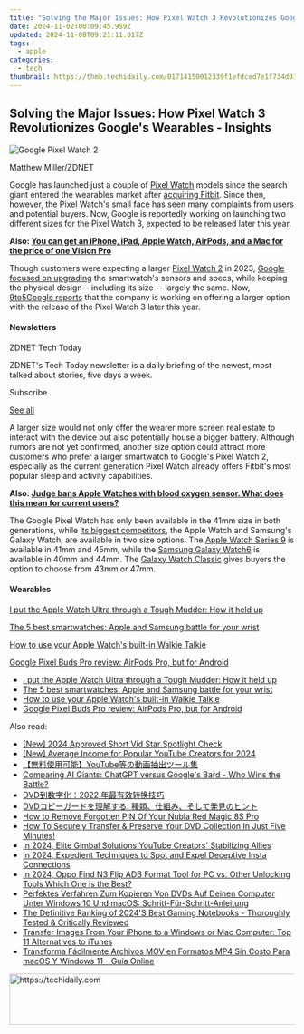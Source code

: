 ```yaml
---
title: "Solving the Major Issues: How Pixel Watch 3 Revolutionizes Google's Wearables - Insights From ZDNet"
date: 2024-11-02T00:09:45.959Z
updated: 2024-11-08T09:21:11.017Z
tags:
  - apple
categories:
  - tech
thumbnail: https://thmb.techidaily.com/01714150012339f1efdced7e1f734d013877746c193a3029a59cdde359ecf8d8.jpg
---
```


## Solving the Major Issues: How Pixel Watch 3 Revolutionizes Google's Wearables - Insights

![Google Pixel Watch 2](https://www.zdnet.com/a/img/resize/e44f8f30c709ecb449a78294328bf5f01bf1d292/2023/10/10/4b9521ed-9c04-4c62-a92e-b03ee1503dc8/google-pixel-watch-2.jpg?auto=webp&width=1280)

Matthew Miller/ZDNET

Google has launched just a couple of [Pixel Watch](https://shop-links.co/link/?url=https%3A%2F%2Fwww.bestbuy.com%2Fsite%2Fgoogle-pixel-watch-2-matte-black-smartwatch-with-obsidian-active-band-wi-fi-matte-black%2F6559637.p%3FskuId%3D6559637&publisher_slug=itechdaily19598&exclusive=1) models since the search giant entered the wearables market after [acquiring Fitbit](https://www.zdnet.com/article/googles-2-1-billion-purchase-of-fitbit-is-complete/). Since then, however, the Pixel Watch's small face has seen many complaints from users and potential buyers. Now, Google is reportedly working on launching two different sizes for the Pixel Watch 3, expected to be released later this year. 

**Also: [You can get an iPhone, iPad, Apple Watch, AirPods, and a Mac for the price of one Vision Pro](https://www.zdnet.com/article/you-can-get-an-iphone-ipad-apple-watch-airpods-and-a-mac-for-the-price-of-one-vision-pro/)**

Though customers were expecting a larger [Pixel Watch 2](https://www.zdnet.com/article/google-pixel-watch-2-review/) in 2023, [Google focused on upgrading](https://www.zdnet.com/article/google-pixel-watch-2-vs-pixel-watch/) the smartwatch's sensors and specs, while keeping the physical design-- including its size -- largely the same. Now, [9to5Google reports](https://9to5google.com/2024/01/19/source-pixel-watch-3/) that the company is working on offering a larger option with the release of the Pixel Watch 3 later this year. 

#### Newsletters

ZDNET Tech Today

ZDNET's Tech Today newsletter is a daily briefing of the newest, most talked about stories, five days a week.

 Subscribe

[See all](https://www.zdnet.com/newsletters/)

A larger size would not only offer the wearer more screen real estate to interact with the device but also potentially house a bigger battery. Although rumors are not yet confirmed, another size option could attract more customers who prefer a larger smartwatch to Google's Pixel Watch 2, especially as the current generation Pixel Watch already offers Fitbit's most popular sleep and activity capabilities.

**Also: [Judge bans Apple Watches with blood oxygen sensor. What does this mean for current users?](https://www.zdnet.com/article/apple-removes-blood-oxygen-sensor-from-new-watches-what-does-this-mean-for-current-users/)**

The Google Pixel Watch has only been available in the 41mm size in both generations, while [its biggest competitors](https://www.zdnet.com/article/google-pixel-watch-2-vs-apple-watch-series-9/), the Apple Watch and Samsung's Galaxy Watch, are available in two size options. The [Apple Watch Series 9](https://apple.sjv.io/c/159047/435031/7613?&sharedid=zdnet&partnerpropertyid=1980086&u=https%3A%2F%2Fwww.apple.com%2Fshop%2Fbuy-watch%2Fapple-watch&subId1=zd-%5F%5FCOM%5FCLICK%5FID%5F%5F-dtp) is available in 41mm and 45mm, while the [Samsung Galaxy Watch6](https://shop-links.co/link/?url=https%3A%2F%2Fwww.samsung.com%2Fus%2Fwatches%2Fgalaxy-watch6%2Fbuy%2F%3FmodelCode%3DSM-R930NZEDXAA&publisher_slug=itechdaily19598&exclusive=1) is available in 40mm and 44mm. The [Galaxy Watch Classic](https://shop-links.co/link/?url=https%3A%2F%2Fwww.samsung.com%2Fus%2Fwatches%2Fgalaxy-watch6%2Fbuy%2F%3FmodelCode%3DSM-R930NZEDXAA&publisher_slug=itechdaily19598&exclusive=1) gives buyers the option to choose from 43mm or 47mm. 

#### Wearables

[I put the Apple Watch Ultra through a Tough Mudder: How it held up](https://www.zdnet.com/article/apple-watch-ultra-review/ "I put the Apple Watch Ultra through a Tough Mudder: How it held up")

[The 5 best smartwatches: Apple and Samsung battle for your wrist](https://www.zdnet.com/article/best-smartwatch/ "The 5 best smartwatches: Apple and Samsung battle for your wrist")

[How to use your Apple Watch's built-in Walkie Talkie](https://www.zdnet.com/article/how-to-use-your-apple-watchs-built-in-walkie-talkie/ "How to use your Apple Watch's built-in Walkie Talkie")

[Google Pixel Buds Pro review: AirPods Pro, but for Android](https://www.zdnet.com/article/google-pixel-buds-pro-review/ "Google Pixel Buds Pro review: AirPods Pro, but for Android")

* [I put the Apple Watch Ultra through a Tough Mudder: How it held up](https://www.zdnet.com/article/apple-watch-ultra-review/ "I put the Apple Watch Ultra through a Tough Mudder: How it held up")
* [The 5 best smartwatches: Apple and Samsung battle for your wrist](https://www.zdnet.com/article/best-smartwatch/ "The 5 best smartwatches: Apple and Samsung battle for your wrist")
* [How to use your Apple Watch's built-in Walkie Talkie](https://www.zdnet.com/article/how-to-use-your-apple-watchs-built-in-walkie-talkie/ "How to use your Apple Watch's built-in Walkie Talkie")
* [Google Pixel Buds Pro review: AirPods Pro, but for Android](https://www.zdnet.com/article/google-pixel-buds-pro-review/ "Google Pixel Buds Pro review: AirPods Pro, but for Android")

<ins class="adsbygoogle"
     style="display:block"
     data-ad-format="autorelaxed"
     data-ad-client="ca-pub-7571918770474297"
     data-ad-slot="1223367746"></ins>

<ins class="adsbygoogle"
     style="display:block"
     data-ad-client="ca-pub-7571918770474297"
     data-ad-slot="8358498916"
     data-ad-format="auto"
     data-full-width-responsive="true"></ins>

<span class="atpl-alsoreadstyle">Also read:</span>
<div><ul>
<li><a href="https://vimeo-videos.techidaily.com/new-2024-approved-short-vid-star-spotlight-check/"><u>[New] 2024 Approved Short Vid Star Spotlight Check</u></a></li>
<li><a href="https://facebook-record-videos.techidaily.com/new-average-income-for-popular-youtube-creators-for-2024/"><u>[New] Average Income for Popular YouTube Creators for 2024</u></a></li>
<li><a href="https://video-capture.techidaily.com/1726029633078-youtube/"><u>【無料使用可能】YouTube等の動画抽出ツール集</u></a></li>
<li><a href="https://tech-hub.techidaily.com/comparing-ai-giants-chatgpt-versus-googles-bard-who-wins-the-battle/"><u>Comparing AI Giants: ChatGPT versus Google's Bard - Who Wins the Battle?</u></a></li>
<li><a href="https://techtrends.techidaily.com/1725290514055-dvd2022/"><u>DVD到数字化：2022 年最有效转换技巧</u></a></li>
<li><a href="https://techtrends.techidaily.com/1725287940438-dvd/"><u>DVDコピーガードを理解する: 種類、仕組み、そして発見のヒント</u></a></li>
<li><a href="https://easy-unlock-android.techidaily.com/how-to-remove-forgotten-pin-of-your-nubia-red-magic-8s-pro-by-drfone-android/"><u>How to Remove Forgotten PIN Of Your Nubia Red Magic 8S Pro</u></a></li>
<li><a href="https://techtrends.techidaily.com/how-to-securely-transfer-and-preserve-your-dvd-collection-in-just-five-minutes/"><u>How To Securely Transfer & Preserve Your DVD Collection In Just Five Minutes!</u></a></li>
<li><a href="https://fox-cloud.techidaily.com/in-2024-elite-gimbal-solutions-youtube-creators-stabilizing-allies/"><u>In 2024, Elite Gimbal Solutions YouTube Creators' Stabilizing Allies</u></a></li>
<li><a href="https://instagram-video-recordings.techidaily.com/in-2024-expedient-techniques-to-spot-and-expel-deceptive-insta-connections/"><u>In 2024, Expedient Techniques to Spot and Expel Deceptive Insta Connections</u></a></li>
<li><a href="https://android-frp.techidaily.com/in-2024-oppo-find-n3-flip-adb-format-tool-for-pc-vs-other-unlocking-tools-which-one-is-the-best-by-drfone-android/"><u>In 2024, Oppo Find N3 Flip ADB Format Tool for PC vs. Other Unlocking Tools Which One is the Best?</u></a></li>
<li><a href="https://techtrends.techidaily.com/perfektes-verfahren-zum-kopieren-von-dvds-auf-deinen-computer-unter-windows-10-und-macos-schritt-fur-schritt-anleitung/"><u>Perfektes Verfahren Zum Kopieren Von DVDs Auf Deinen Computer Unter Windows 10 Und macOS: Schritt-Für-Schritt-Anleitung</u></a></li>
<li><a href="https://hardware-tips.techidaily.com/the-definitive-ranking-of-2024s-best-gaming-notebooks-thoroughly-tested-and-critically-reviewed/"><u>The Definitive Ranking of 2024'S Best Gaming Notebooks - Thoroughly Tested & Critically Reviewed</u></a></li>
<li><a href="https://techtrends.techidaily.com/transfer-images-from-your-iphone-to-a-windows-or-mac-computer-top-11-alternatives-to-itunes/"><u>Transfer Images From Your iPhone to a Windows or Mac Computer: Top 11 Alternatives to iTunes</u></a></li>
<li><a href="https://techtrends.techidaily.com/transforma-facilmente-archivos-mov-en-formatos-mp4-sin-costo-para-macos-y-windows-11-guia-online/"><u>Transforma Fácilmente Archivos MOV en Formatos MP4 Sin Costo Para macOS Y Windows 11 - Guía Online</u></a></li>
</ul></div>

<!-- affiliate ads begin -->
<a href="https://unicoeye.pxf.io/c/5597632/2134495/18498" target="_top" id="2134495">
  <img src="//a.impactradius-go.com/display-ad/18498-2134495" border="0" alt="https://techidaily.com" width="728" height="90"/>
</a>
<img height="0" width="0" src="https://unicoeye.pxf.io/i/5597632/2134495/18498" style="position:absolute;visibility:hidden;" border="0" />
<!-- affiliate ads end -->

